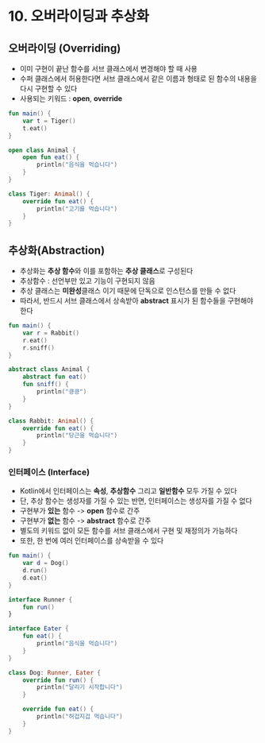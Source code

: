 # 10. 오버라이딩과 추상화
## 오버라이딩 (Overriding)
- 이미 구현이 끝난 함수를 서브 클래스에서 변경해야 할 때 사용
- 수퍼 클래스에서 허용한다면 서브 클래스에서 같은 이름과 형태로 된 함수의 내용을 다시 구현할 수 있다
- 사용되는 키워드 : **open**, **override**

```kotlin
fun main() {
    var t = Tiger()
    t.eat()
}

open class Animal {
    open fun eat() {
        println("음식을 먹습니다")
    }
}

class Tiger: Animal() {
    override fun eat() {
        println("고기를 먹습니다")
    }
}
```

## 추상화(Abstraction)
- 추상화는 **추상 함수**와 이를 포함하는 **추상 클래스**로 구성된다
- 추상함수 : 선언부만 있고 기능이 구현되지 않음
- 추상 클래스는 **미완성**클래스 이기 때문에 단독으로 인스턴스를 만들 수 없다
- 따라서, 반드시 서브 클래스에서 상속받아 **abstract** 표시가 된 함수들을 구현해야 한다

```kotlin
fun main() {
    var r = Rabbit()
    r.eat()
    r.sniff()
}

abstract class Animal {
    abstract fun eat()
    fun sniff() {
        println("킁킁")
    }
}

class Rabbit: Animal() {
    override fun eat() {
        println("당근을 먹습니다")
    }
}
```

### 인터페이스 (Interface)
- Kotlin에서 인터페이스는 **속성**, **추상함수** 그리고 **일반함수** 모두 가질 수 있다
- 단, 추상 함수는 생성자를 가질 수 있는 반면, 인터페이스는 생성자를 가질 수 없다
- 구현부가 **있는** 함수 -> **open** 함수로 간주
- 구현부가 **없는** 함수 -> **abstract** 함수로 간주
- 별도의 키워드 없이 모든 함수를 서브 클래스에서 구현 및 재정의가 가능하다
- 또한, 한 번에 여러 인터페이스를 상속받을 수 있다

```kotlin
fun main() {
    var d = Dog()
    d.run()
    d.eat()
}

interface Runner {
    fun run()
}

interface Eater {
    fun eat() {
        println("음식을 먹습니다")
    }
}

class Dog: Runner, Eater {
    override fun run() {
        println("달리기 시작합니다")
    }

    override fun eat() {
        println("허겁지겁 먹습니다")
    }
}
```